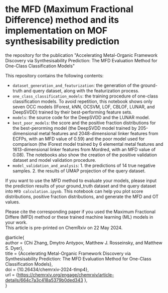 # the MFD (Maximum Fractional Difference) method and its implementation on MOF synthesisability prediction
the repository for the publication "Accelerating Metal-Organic Framework Discovery via Synthesisability Prediction: The MFD Evaluation Method for One-Class Classification Models"

This repository contains the following contents:<br/>

- `dataset_generation_and_featurization`: the generation of the ground-truth and query dataset, along with the featurization process.
- `one_class_classification_models`: the training procedure of one-class classification models. To avoid repetition, this notebook shows only seven OCC models (IForest, kNN, OCSVM, LOF, CBLOF, LUNAR, and DeepSVDD) trained by their best-performing feature sets.
- `models`: the source code for the DeepSVDD and the LUNAR model.
- `best_poor_models`: the score and the positive fraction distributions for the best-perorming model (the DeepSVDD model trained by 205-dimensional metal features and 2048-dimensional linker features from ECFPs, with an MFD value of 0.59) and the poor model used for comparison (the IForest model trained by 6 elemental metal features and 1613-dimensional linker features from Mordred, with an MFD value of 0.08). The notebooks also show the creation of the positive validation dataset and model validation procedure.
- `model_validation_and_analysis`:  1. the predictions of 14 true negative samples. 2. the results of UMAP projection of the query dataset.

If you want to use the MFD method to evaluate your models, please input the prediction results of your ground_truth dataset and the query dataset into `MFD calculation.ipynb`. This notebook can help you plot score distributions, positive fraction distributions, and generate the MFD and OT values.<br/>

Please cite the corresponding paper if you used the Maximum Fractional Differe (MFD) method or these trained machine learning (ML) models in your work.<br/>
This article is pre-printed on ChemRxiv on 22 May 2024.<br/>


@article{<br/>
   author = {Chi Zhang, Dmytro Antypov, Matthew J. Rosseinsky, and Matthew S. Dyer},<br/>
   title = {Accelerating Metal-Organic Framework Discovery via Synthesisability Prediction: The MFD Evaluation Method for One-Class Classification Models},<br/>
   doi = {10.26434/chemrxiv-2024-tlmp4},<br/>
   url = {https://chemrxiv.org/engage/chemrxiv/article-details/664c7a3c418a5379b0ded343 }, <br/>
}

